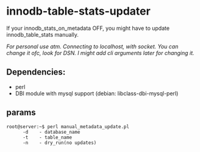 # innodb-table-stats-updater
If your innodb_stats_on_metadata OFF, you might have to update innodb_table_stats manually.

*For personal use atm. Connecting to localhost, with socket. You can change it ofc, look for DSN. I might add cli arguments later for changing it.*

## Dependencies:
 - perl
 - DBI module with mysql support (debian: libclass-dbi-mysql-perl)


## params
```
root@server:~$ perl manual_metadata_update.pl
      -d    - database_name
      -t    - table_name
      -n    - dry_run(no updates)
```
